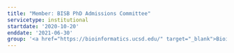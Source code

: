 ```yaml
---
title: "Member: BISB PhD Admissions Committee"
servicetype: institutional
startdate: '2020-10-20'
enddate: '2021-06-30'
group: '<a href="https://bioinformatics.ucsd.edu/" target="_blank">Bioinformatics & Systems Biology (BISB) Graduate Program</a>, <a href="https://ucsd.edu/" target="_blank">UC San Diego</a>'
---
```

